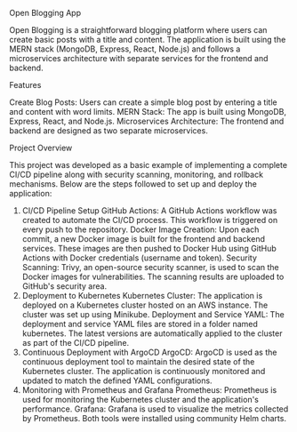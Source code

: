 Open Blogging App

Open Blogging is a straightforward blogging platform where users can create basic posts with a title and content. The application is built using the MERN stack (MongoDB, Express, React, Node.js) and follows a microservices architecture with separate services for the frontend and backend.


Features

Create Blog Posts: Users can create a simple blog post by entering a title and content with word limits.
MERN Stack: The app is built using MongoDB, Express, React, and Node.js.
Microservices Architecture: The frontend and backend are designed as two separate microservices.


Project Overview


This project was developed as a basic example of implementing a complete CI/CD pipeline along with security scanning, monitoring, and rollback mechanisms. Below are the steps followed to set up and deploy the application:

1. CI/CD Pipeline Setup
GitHub Actions: A GitHub Actions workflow was created to automate the CI/CD process. This workflow is triggered on every push to the repository.
Docker Image Creation: Upon each commit, a new Docker image is built for the frontend and backend services. These images are then pushed to Docker Hub using GitHub Actions with Docker credentials (username and token).
Security Scanning: Trivy, an open-source security scanner, is used to scan the Docker images for vulnerabilities. The scanning results are uploaded to GitHub's security area.
2. Deployment to Kubernetes
Kubernetes Cluster: The application is deployed on a Kubernetes cluster hosted on an AWS instance. The cluster was set up using Minikube.
Deployment and Service YAML: The deployment and service YAML files are stored in a folder named kubernetes. The latest versions are automatically applied to the cluster as part of the CI/CD pipeline.
3. Continuous Deployment with ArgoCD
ArgoCD: ArgoCD is used as the continuous deployment tool to maintain the desired state of the Kubernetes cluster. The application is continuously monitored and updated to match the defined YAML configurations.
4. Monitoring with Prometheus and Grafana
Prometheus: Prometheus is used for monitoring the Kubernetes cluster and the application's performance.
Grafana: Grafana is used to visualize the metrics collected by Prometheus. Both tools were installed using community Helm charts.